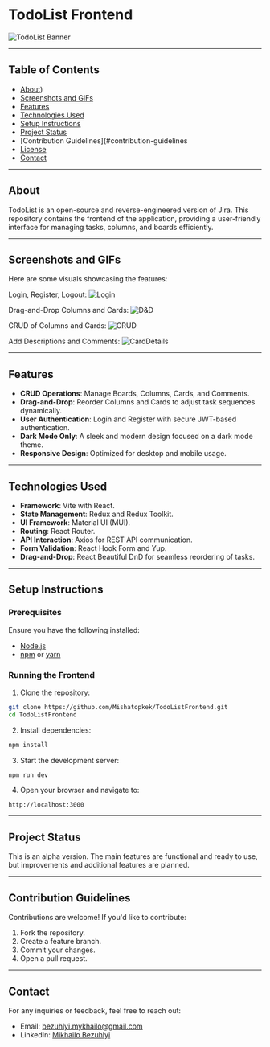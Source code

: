 # TodoList Frontend

![TodoList Banner](https://github.com/user-attachments/assets/7654d738-fa7b-4fa0-af44-598ba8ac3c74)

---

## Table of Contents

- [About](#about))
- [Screenshots and GIFs](#screenshots-and-gifs)
- [Features](#features)
- [Technologies Used](#technologies-used)
- [Setup Instructions](#setup-instructions)
- [Project Status](#project-status)
- [Contribution Guidelines](#contribution-guidelines
- [License](#license)
- [Contact](#contact)
---

## About

TodoList is an open-source and reverse-engineered version of Jira. This repository contains the frontend of the
application, providing a user-friendly interface for managing tasks, columns, and boards efficiently.

---

## Screenshots and GIFs

Here are some visuals showcasing the features:

Login, Register, Logout:
![Login](https://github.com/user-attachments/assets/ce903754-5d8c-413b-ae17-463643d3d8eb)

Drag-and-Drop Columns and Cards:
![D&D](https://github.com/user-attachments/assets/71e32267-ed51-4709-b568-b0f727503561)

CRUD of Columns and Cards:
![CRUD](https://github.com/user-attachments/assets/c3530c91-7c6f-419e-9632-6e7d91369a03)

Add Descriptions and Comments:
![CardDetails](https://github.com/user-attachments/assets/1a3d86ad-76c4-4c59-810e-4e061a56dcd8)

---

## Features

- **CRUD Operations**: Manage Boards, Columns, Cards, and Comments.
- **Drag-and-Drop**: Reorder Columns and Cards to adjust task sequences dynamically.
- **User Authentication**: Login and Register with secure JWT-based authentication.
- **Dark Mode Only**: A sleek and modern design focused on a dark mode theme.
- **Responsive Design**: Optimized for desktop and mobile usage.

---

## Technologies Used

- **Framework**: Vite with React.
- **State Management**: Redux and Redux Toolkit.
- **UI Framework**: Material UI (MUI).
- **Routing**: React Router.
- **API Interaction**: Axios for REST API communication.
- **Form Validation**: React Hook Form and Yup.
- **Drag-and-Drop**: React Beautiful DnD for seamless reordering of tasks.

---

## Setup Instructions

### Prerequisites

Ensure you have the following installed:

- [Node.js](https://nodejs.org/)
- [npm](https://www.npmjs.com/) or [yarn](https://yarnpkg.com/)

### Running the Frontend

1. Clone the repository:

```bash
git clone https://github.com/Mishatopkek/TodoListFrontend.git
cd TodoListFrontend
```

2. Install dependencies:

```bash
npm install
```

3. Start the development server:

```bash
npm run dev
```

4. Open your browser and navigate to:

```
http://localhost:3000
```

---

## Project Status

This is an alpha version.
The main features are functional and ready to use, but improvements and additional features are planned.

---

## Contribution Guidelines

Contributions are welcome! If you'd like to contribute:

1. Fork the repository.
2. Create a feature branch.
3. Commit your changes.
4. Open a pull request.

---

## Contact

For any inquiries or feedback, feel free to reach out:

- Email: [bezuhlyi.mykhailo@gmail.com](mailto:bezuhlyi.mykhailo@gmail.com)
- LinkedIn: [Mikhailo Bezuhlyi](https://www.linkedin.com/in/mishatopkek/)
